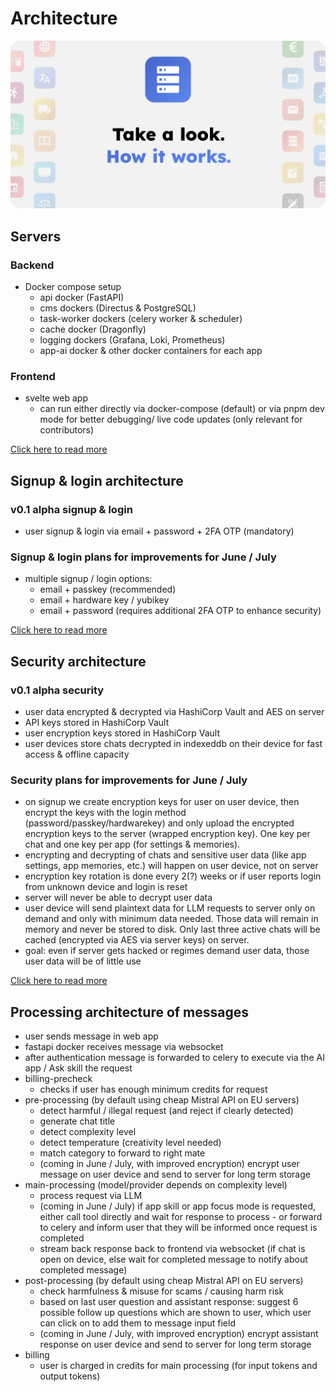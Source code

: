# Architecture

![Architecture header image](../images/architecture_header.png)

## Servers

### Backend

- Docker compose setup
	- api docker (FastAPI)
	- cms dockers (Directus & PostgreSQL)
	- task-worker dockers (celery worker & scheduler)
	- cache docker (Dragonfly)
	- logging dockers (Grafana, Loki, Prometheus)
	- app-ai docker & other docker containers for each app

### Frontend

- svelte web app
	- can run either directly via docker-compose (default) or via pnpm dev mode for better debugging/ live code updates (only relevant for contributors)

[Click here to read more](servers.md)


## Signup & login architecture

### v0.1 alpha signup & login

- user signup & login via email + password + 2FA OTP (mandatory)

### Signup & login plans for improvements for June / July

- multiple signup / login options:
	- email + passkey (recommended)
	- email + hardware key / yubikey
	- email + password (requires additional 2FA OTP to enhance security)

[Click here to read more](signup_login.md)


## Security architecture

### v0.1 alpha security

- user data encrypted & decrypted via HashiCorp Vault and AES on server
- API keys stored in HashiCorp Vault
- user encryption keys stored in HashiCorp Vault
- user devices store chats decrypted in indexeddb on their device for fast access & offline capacity

### Security plans for improvements for June / July

- on signup we create encryption keys for user on user device, then encrypt the keys with the login method (password/passkey/hardwarekey) and only upload the encrypted encryption keys to the server (wrapped encryption key). One key per chat and one key per app (for settings & memories).
- encrypting and decrypting of chats and sensitive user data (like app settings, app memories, etc.) will happen on user device, not on server
- encryption key rotation is done every 2(?) weeks or if user reports login from unknown device and login is reset
- server will never be able to decrypt user data
- user device will send plaintext data for LLM requests to server only on demand and only with minimum data needed. Those data will remain in memory and never be stored to disk. Only last three active chats will be cached (encrypted via AES via server keys) on server.
- goal: even if server gets hacked or regimes demand user data, those user data will be of little use

[Click here to read more](security.md)


## Processing architecture of messages

- user sends message in web app
- fastapi docker receives message via websocket
- after authentication message is forwarded to celery to execute via the AI app / Ask skill the request
- billing-precheck
	- checks if user has enough minimum credits for request
- pre-processing (by default using cheap Mistral API on EU servers)
	- detect harmful / illegal request (and reject if clearly detected)
	- generate chat title
	- detect complexity level
	- detect temperature (creativity level needed)
	- match category to forward to right mate
	- (coming in June / July, with improved encryption) encrypt user message on user device and send to server for long term storage
- main-processing (model/provider depends on complexity level)
	- process request via LLM
	- (coming in June / July) if app skill or app focus mode is requested, either call tool directly and wait for response to process - or forward to celery and inform user that they will be informed once request is completed 
	- stream back response back to frontend via websocket (if chat is open on device, else wait for completed message to notify about completed message)
- post-processing (by default using cheap Mistral API on EU servers)
	- check harmfulness & misuse for scams / causing harm risk
	- based on last user question and assistant response: suggest 6 possible follow up questions which are shown to user, which user can click on to add them to message input field
	- (coming in June / July, with improved encryption) encrypt assistant response on user device and send to server for long term storage
- billing
	- user is charged in credits for main processing (for input tokens and output tokens)